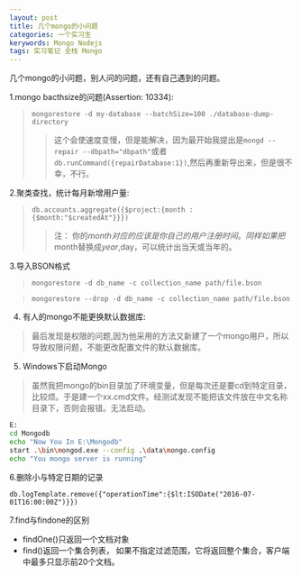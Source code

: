 ```yaml
---
layout: post
title: 几个mongo的小问题
categories: 一个实习生
kerywords: Mongo Nodejs
tags: 实习笔记 全栈 Mongo
---
```

几个mongo的小问题，别人问的问题，还有自己遇到的问题。

1.mongo bacthsize的问题(Assertion: 10334):
>`mongorestore -d my-database --batchSize=100 ./database-dump-directory`
>>这个会使速度变慢，但是能解决，因为最开始我提出是`mongd --repair --dbpath="dbpath"`或者`db.runCommand({repairDatabase:1})`,然后再重新导出来，但是很不幸，不行。

2.聚类查找，统计每月新增用户量:
> `db.accounts.aggregate({$project:{month : {$month:"$createdAt"}}})` 
>> 注： 你的$month对应的应该是你自己的用户注册时间。同样如果把$month替换成$year,$day，可以统计出当天或当年的。


3.导入BSON格式
> `mongorestore -d db_name -c collection_name path/file.bson`

> `mongorestore --drop -d db_name -c collection_name path/file.bson`


4. 有人的mongo不能更换默认数据库:
> 最后发现是权限的问题,因为他采用的方法又新建了一个mongo用户，所以导致权限问题，不能更改配置文件的默认数据库。

5. Windows下启动Mongo
> 虽然我把mongo的bin目录加了环境变量，但是每次还是要cd到特定目录，比较烦。于是建一个xx.cmd文件。经测试发现不能把该文件放在中文名称目录下，否则会报错。无法启动。
> 
```bash 
E:
cd Mongodb
echo "Now You In E:\Mongodb"
start .\bin\mongod.exe --config .\data\mongo.config
echo "You mongo server is running"
```

6.删除小与特定日期的记录
> 
`db.logTemplate.remove({"operationTime":{$lt:ISODate("2016-07-01T16:00:00Z")}})`

7.find与findone的区别  
> 
* findOne()只返回一个文档对象
* find()返回一个集合列表， 如果不指定过滤范围，它将返回整个集合，客户端中最多只显示前20个文档。
